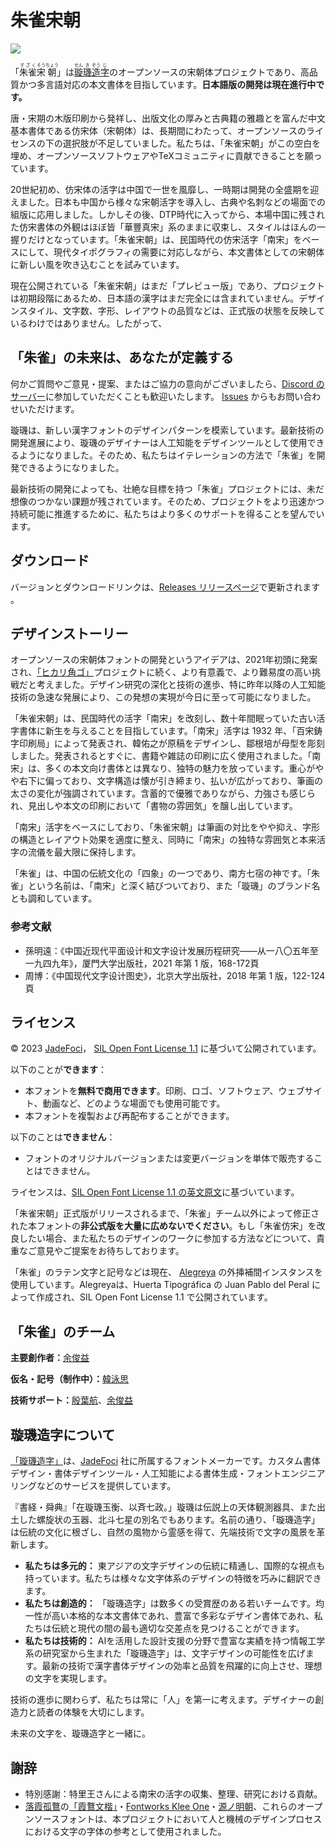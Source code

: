 # 朱雀宋朝

![](preview.png)

「<ruby>朱雀<rp>(</rp><rt>すざく</rt><rp>)</rp>宋<rp>(</rp><rt>そう</rt><rp>)</rp>朝<rp>(</rp><rt>ちょう</rt><rp>)</rp></ruby>」は[<ruby>璇<rp>(</rp><rt>せん</rt><rp>)</rp>璣<rp>(</rp><rt>き</rt><rp>)</rp>造<rp>(</rp><rt>ぞう</rt><rp>)</rp>字<rp>(</rp><rt>じ</rt><rp>)</rp></ruby>](http://trionestype.com/)のオープンソースの宋朝体プロジェクトであり、高品質かつ多言語対応の本文書体を目指しています。**日本語版の開発は現在進行中です。**

唐・宋期の木版印刷から発祥し、出版文化の厚みと古典籍の雅趣とを富んだ中文基本書体である仿宋体（宋朝体）は、長期間にわたって、オープンソースのライセンスの下の選択肢が不足していました。私たちは、「朱雀宋朝」がこの空白を埋め、オープンソースソフトウェアやTeXコミュニティに貢献できることを願っています。

20世紀初め、仿宋体の活字は中国で一世を風靡し、一時期は開発の全盛期を迎えました。日本も中国から様々な宋朝活字を導入し、古典や名刺などの場面での組版に応用しました。しかしその後、DTP時代に入ってから、本場中国に残された仿宋書体の外観はほぼ皆「華豐真宋」系のままに収束し、スタイルはほんの一握りだけとなっています。「朱雀宋朝」は、民国時代の仿宋活字「南宋」をベースにして、現代タイポグラフィの需要に対応しながら、本文書体としての宋朝体に新しい風を吹き込むことを試みています。

現在公開されている「朱雀宋朝」はまだ「プレビュー版」であり、プロジェクトは初期段階にあるため、日本語の漢字はまだ完全には含まれていません。デザインスタイル、文字数、字形、レイアウトの品質などは、正式版の状態を反映しているわけではありません。したがって、

## 「朱雀」の未来は、あなたが定義する

何かご質問やご意見・提案、またはご協力の意向がございましたら、[Discord のサーバー](https://discord.gg/jqmc2eHWS5)に参加していただくことも歓迎いたします。 [Issues](https://github.com/TrionesType/zhuque/issues) からもお問い合わせいただけます。

璇璣は、新しい漢字フォントのデザインパターンを模索しています。最新技術の開発進展により、璇璣のデザイナーは人工知能をデザインツールとして使用できるようになりました。そのため、私たちはイテレーションの方法で「朱雀」を開発できるようになりました。

最新技術の開発によっても、壮絶な目標を持つ「朱雀」プロジェクトには、未だ想像のつかない課題が残されています。そのため、プロジェクトをより迅速かつ持続可能に推進するために、私たちはより多くのサポートを得ることを望んでいます。

## ダウンロード

バージョンとダウンロードリンクは、[Releases リリースページ](https://github.com/TrionesType/zhuque/releases)で更新されます 。

## デザインストーリー

オープンソースの宋朝体フォントの開発というアイデアは、2021年初頭に発案され、[「ヒカリ角ゴ」](https://github.com/welai/glow-sans)プロジェクトに続く、より有意義で、より難易度の高い挑戦だと考えました。デザイン研究の深化と技術の進歩、特に昨年以降の人工知能技術の急速な発展により、この発想の実現が今日に至って可能になりました。

「朱雀宋朝」は、民国時代の活字「南宋」を改刻し、数十年間眠っていた古い活字書体に新生を与えることを目指しています。「南宋」活字は 1932 年、「百宋鋳字印刷局」によって発表され、韓佑之が原稿をデザインし、鄒根培が母型を彫刻しました。発表されるとすぐに、書籍や雑誌の印刷に広く使用されました。「南宋」は、多くの本文向け書体とは異なり、独特の魅力を放っています。重心がやや右下に偏っており、文字構造は懐が引き締まり、払いが広がっており、筆画の太さの変化が強調されています。含蓄的で優雅でありながら、力強さも感じられ、見出しや本文の印刷において「書物の雰囲気」を醸し出しています。

「南宋」活字をベースにしており、「朱雀宋朝」は筆画の対比をやや抑え、字形の構造とレイアウト効果を適度に整え、同時に「南宋」の独特な雰囲気と本来活字の流儀を最大限に保持します。

「朱雀」は、中国の伝統文化の「四象」の一つであり、南方七宿の神です。「朱雀」という名前は、「南宋」と深く結びついており、また「璇璣」のブランド名とも調和しています。

### 参考文献

- 孫明遠：《中国近现代平面设计和文字设计发展历程研究——从一八〇五年至一九四九年》，厦門大学出版社，2021 年第 1 版，168-172頁
- 周博：《中国现代文字设计图史》，北京大学出版社，2018 年第 1 版，122-124頁

## ライセンス

© 2023 [JadeFoci](https://jadefoci.com/)， [SIL Open Font License 1.1](http://scripts.sil.org/OFL) に基づいて公開されています。

以下のことが**できます**：

- 本フォントを**無料で商用できます**。印刷、ロゴ、ソフトウェア、ウェブサイト、動画など、どのような場面でも使用可能です。
- 本フォントを複製および再配布することができます。

以下のことは**できません**：

- フォントのオリジナルバージョンまたは変更バージョンを単体で販売することはできません。

ライセンスは、[SIL Open Font License 1.1 の英文原文](http://scripts.sil.org/OFL)に基づいています。

「朱雀宋朝」正式版がリリースされるまで、「朱雀」チーム以外によって修正された本フォントの**非公式版を大量に広めないでください**。もし「朱雀仿宋」を改良したい場合、また私たちのデザインのワークに参加する方法などについて、貴重なご意見やご提案をお待ちしております。

「朱雀」のラテン文字と記号などは現在、 [Alegreya](https://github.com/huertatipografica/Alegreya) の外挿補間インスタンスを使用しています。Alegreyaは、Huerta Tipográfica の Juan Pablo del Peral によって作成され、SIL Open Font License 1.1 で公開されています。

## 「朱雀」のチーム

**主要創作者：**[余俊益](https://github.com/Lottin0113)

**仮名・記号（制作中）：**[韓泳思](https://github.com/yeongsy)

**技術サポート：**[殷葉航](https://github.com/celestialphineas)、[余俊益](https://github.com/Lottin0113)

## 璇璣造字について

[「璇璣造字」](http://trionestype.com/)は、[JadeFoci](https://jadefoci.com/) 社に所属するフォントメーカーです。カスタム書体デザイン・書体デザインツール・人工知能による書体生成・フォントエンジニアリングなどのサービスを提供しています。

『書経・舜典』「在璇璣玉衡、以斉七政。」璇璣は伝説上の天体観測器具、また出土した螺旋状の玉器、北斗七星の別名でもあります。名前の通り、「璇璣造字」は伝統の文化に根ざし、自然の風物から霊感を得て、先端技術で文字の風景を革新します。

- **私たちは多元的：** 東アジアの文字デザインの伝統に精通し、国際的な視点も持っています。私たちは様々な文字体系のデザインの特徴を巧みに翻訳できます。
- **私たちは創造的：** 「璇璣造字」は数多くの受賞歴のある若いチームです。均一性が高い本格的な本文書体であれ、豊富で多彩なデザイン書体であれ、私たちは伝統と現代の間の最も適切な交差点を見つけることができます。
- **私たちは技術的：** AIを活用した設計支援の分野で豊富な実績を持つ情報工学系の研究室から生まれた「璇璣造字」は、文字デザインの可能性を広げます。最新の技術で漢字書体デザインの効率と品質を飛躍的に向上させ、理想の文字を実現します。

技術の進歩に関わらず、私たちは常に「人」を第一に考えます。デザイナーの創造力と読者の体験を大切にします。

未来の文字を、璇璣造字と一緒に。

## 謝辞

- 特別感謝：特里王さんによる南宋の活字の収集、整理、研究における貢献。
- [落霞孤鶩](https://github.com/lxgw)の[「霞鶩文楷」](https://github.com/lxgw/LxgwWenKai)・[Fontworks Klee One](https://github.com/fontworks-fonts/Klee)・[源ノ明朝](https://github.com/adobe-fonts/source-han-serif)、これらのオープンソースフォントは、本プロジェクトにおいて人と機械のデザインプロセスにおける文字の字体の参考として使用されました。